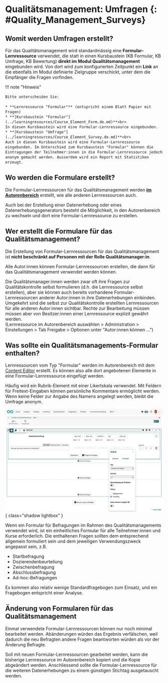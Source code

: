 # Qualitätsmanagement: Umfragen {: #Quality_Management_Surveys}


## Womit werden Umfragen erstellt? 

Für das Qualitätsmanagement wird standardmässig eine **Formular-Lernressource** verwendet, die statt in einen Kursbaustein (KB Formular, KB Umfrage, KB Bewertung) **direkt im Modul Qualitätsmanagement** eingebunden wird. Von dort wird zum konfigurierten Zeitpunkt ein **Link** an die ebenfalls im Modul definierte Zielgruppe verschickt, unter dem die Empfänger die Fragen vorfinden.


!!! note "Hinweis"

    Bitte unterscheiden Sie:

    * **Lernressource "Formular"** (entspricht einem Blatt Papier mit Fragen)
    * **[Kursbaustein "Formular"](../learningresources/Course_Element_Form.de.md)**<br>
    In diesen Kursbaustein wird eine Formular-Lernressource eingebunden. 
    * **[Kursbaustein "Umfrage"](../learningresources/Course_Element_Survey.de.md)**<br>
    Auch in diesen Kursbaustein wird eine Formular-Lernressource eingebunden. Im Unterschied zum Kursbaustein "Formular" können die Eintragungen der Teilnehmer:innen in die Formular-Lernressource jedoch anonym gemacht werden. Ausserdem wird ein Report mit Statistiken erzeugt.



## Wo werden die Formulare erstellt?

Die Formular-Lernressourcen für das Qualitätsmanagement werden **[im Autorenbereich](../area_modules/Authoring.de.md)** erstellt, wie alle anderen Lernressourcen auch.

Auch bei der Erstellung einer Datenerhebung oder eines Datenerhebungsgenerators besteht die Möglichkeit, in den Autorenbereich zu wechseln und dort eine Formular-Lernressource zu erstellen. 



## Wer erstellt die Formulare für das Qualitätsmanagement?

Die Erstellung von Formular-Lernressourcen für das Qualitätsmanagement ist **nicht beschränkt auf Personen mit der Rolle Qualitätsmanager:in**.

Alle Autor:innen können Formular-Lernressourcen erstellen, die dann für das Qualitätsmanagement verwendet werden können.

Die Qualitätsmanager:innen werden zwar oft ihre Fragen zur Qualitätskontrolle selbst formulieren (d.h. die Lernressource selbst erstellen), aber sie können auch bereits vorhandene Formular-Lernressourcen anderer Autor:innen in ihre Datenerhebungen einbinden.<br>
Umgekehrt sind die selbst zur Qualitätskontrolle erstellten Lernressourcen für alle anderen Autor:innen sichtbar. Rechte zur Bearbeitung müssen müssen aber von Besitzer:innen einer Lernressource explizit gewährt werden.<br> 
(Lernressource im Autorenbereich auswählen > Administration > Einstellungen > Tab Freigabe > Optionen unter "Autor:innen können ...") 


## Was sollte ein Qualitätsmanagements-Formular enthalten?

Lernressourcen vom Typ "Formular" werden im Autorenbereich mit dem [Content Editor](../learningresources/Form_Editor.de.md) erstellt. Es können also alle dort angebotenen Elemente in eine Formular-Lernressource eingefügt werden.

Häufig wird ein Rubrik-Element mit einer Likertskala verwendet. Mit Feldern für Freitext-Eingaben können persönliche Kommentare ermöglicht werden. Wenn keine Felder zur Angabe des Namens angelegt werden, bleibt die Umfrage anonym.

![quality_management_rubric_v1_de.png](assets/quality_management_rubric_v1_de.png){ class="shadow lightbox" }

Wenn ein Formular für Befragungen im Rahmen des Qualitätsmanagements verwendet wird, ist ein einheitliches Formular für alle Teilnehmer:innen und Kurse erforderlich. Die enthaltenen Fragen sollten dem entsprechend allgemein formuliert sein und dem jeweiligen Verwendungszweck angepasst sein, z.B.

* Startbefragung
* Dozierendenbeurteilung
* Zwischenbefragung
* Abschlussbefragung
* Ad-hoc-Befragungen

Es kommen also relativ wenige Standardfragebogen zum Einsatz, und ein Fragebogen entspricht einer Analyse.


## Änderung von Formularen für das Qualitätsmanagement

Einmal verwendete Formular-Lernressourcen können nur noch minimal bearbeitet werden. Abänderungen würden das Ergebnis verfälschen, weil dadurch die neu Befragten andere Fragen beantworten würden als vor der Änderung Befragte. 

Soll mit neuen Formular-Lernressourcen gearbeitet werden, kann die bisherige Lernressource im Autorenbereich kopiert und die Kopie abgeändert werden. Anschliessend sollte die Formular-Lernressource für die weiteren Datenerhebungen zu einem günstigen Stichtag ausgetauscht werden.


